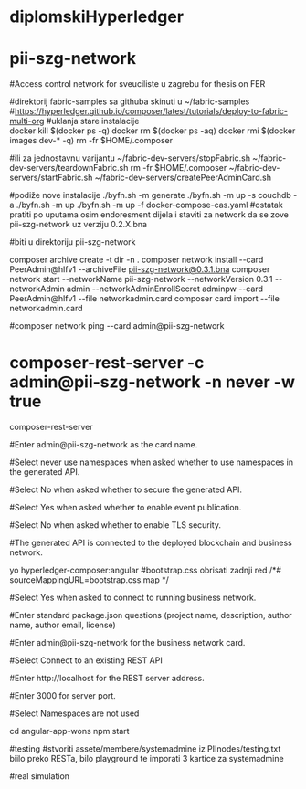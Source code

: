 # diplomskiHyperledger

# pii-szg-network

#Access control network for sveuciliste u zagrebu for thesis on FER

#direktorij fabric-samples sa githuba skinuti u ~/fabric-samples
#https://hyperledger.github.io/composer/latest/tutorials/deploy-to-fabric-multi-org
#uklanja stare instalacije	
    docker kill $(docker ps -q)
    docker rm $(docker ps -aq)
    docker rmi $(docker images dev-* -q)
    rm -fr $HOME/.composer
	
#ili za jednostavnu varijantu
~/fabric-dev-servers/stopFabric.sh
~/fabric-dev-servers/teardownFabric.sh
rm -fr $HOME/.composer
~/fabric-dev-servers/startFabric.sh
~/fabric-dev-servers/createPeerAdminCard.sh

#podiže nove instalacije
./byfn.sh -m generate
./byfn.sh -m up -s couchdb -a
./byfn.sh -m up
./byfn.sh -m up -f docker-compose-cas.yaml
#ostatak pratiti po uputama osim endoresment dijela i staviti za network da se zove pii-szg-network uz verziju 0.2.X.bna

#biti u direktoriju pii-szg-network

composer archive create -t dir -n .
composer network install --card PeerAdmin@hlfv1 --archiveFile pii-szg-network@0.3.1.bna
composer network start --networkName pii-szg-network --networkVersion 0.3.1 --networkAdmin admin --networkAdminEnrollSecret adminpw --card PeerAdmin@hlfv1 --file networkadmin.card
composer card import --file networkadmin.card

#composer network ping --card admin@pii-szg-network

# composer-rest-server -c admin@pii-szg-network -n never -w true
composer-rest-server

#Enter admin@pii-szg-network as the card name.

#Select never use namespaces when asked whether to use namespaces in the generated API.

#Select No when asked whether to secure the generated API.

#Select Yes when asked whether to enable event publication.

#Select No when asked whether to enable TLS security.

#The generated API is connected to the deployed blockchain and business network.

yo hyperledger-composer:angular
#bootstrap.css obrisati zadnji red /*# sourceMappingURL=bootstrap.css.map */

#Select Yes when asked to connect to running business network.

#Enter standard package.json questions (project name, description, author name, author email, license)

#Enter admin@pii-szg-network for the business network card.

#Select Connect to an existing REST API

#Enter http://localhost for the REST server address.

#Enter 3000 for server port.

#Select Namespaces are not used

cd angular-app-wons
npm start


#testing
#stvoriti assete/membere/systemadmine iz PIInodes/testing.txt biilo preko RESTa, bilo playground te imporati 3 kartice za systemadmine

#real simulation

